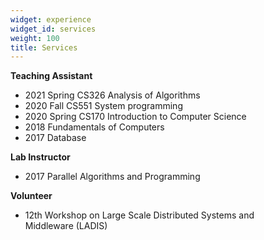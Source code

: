 ```yaml
---
widget: experience
widget_id: services
weight: 100
title: Services
---
```

**Teaching Assistant** 

* 2021 Spring CS326 Analysis of Algorithms 
* 2020 Fall CS551 System programming
* 2020 Spring CS170 Introduction to Computer Science
* 2018 Fundamentals of Computers 
* 2017  Database

**Lab Instructor**

* 2017 Parallel Algorithms and Programming

**Volunteer**

* 12th Workshop on Large Scale Distributed Systems and Middleware (LADIS)